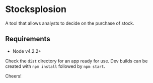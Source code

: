 # Stocksplosion
A tool that allows analysts to decide on the purchase of stock.

## Requirements
- Node v4.2.2+

Check the `dist` directory for an app ready for use. Dev builds can be created with `npm install` followed by `npm start`.

Cheers!
